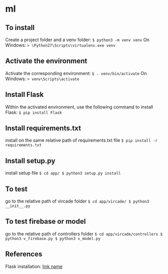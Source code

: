 # ml
## To install 
Create a project folder and a venv folder:
`$ python3 -m venv venv`
On Windows:
`> \Python27\Scripts\virtualenv.exe venv`

## Activate the environment
Activate the corresponding environment:
`$ . venv/bin/activate`
On Windows:
`> venv\Scripts\activate`

## Install Flask
Within the activated environment, use the following command to install Flask:
`$ pip install Flask`

## Install requirements.txt
install on the same relative path of requirements.txt file
`$ pip install -r requirements.txt`

## Install setup.py
install setup file
`$ cd app/
 $ python3 setup.py install`

## To test 
go to the relative path of vircade folder
`$ cd app/vircade/
 $ python3 __init__.py`

## To test firebase or model
go to the relative path of controllers folder
`$ cd app/vircade/controllers
 $ python3 v_firebase.py
 $ python3 v_model.py`

## References
Flask installation:
[link name](https://flask.palletsprojects.com/en/1.1.x/installation/)
